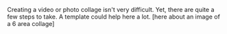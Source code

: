 Creating a video or photo collage isn't very difficult. Yet, there are quite a few steps to take. A template could help here a lot.
[here about an image of a 6 area collage]
